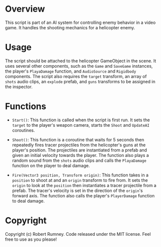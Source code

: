 # Overview
This script is part of an AI system for controlling enemy behavior in a video game. It handles the shooting mechanics for a helicopter enemy.

# Usage
The script should be attached to the helicopter GameObject in the scene. It uses several other components, such as the `Game` and `SaveGame` instances, the player's `PlayaDamage` function, and `AudioSource` and `Rigidbody` components. The script also requires the `target` transform, an array of `shots` audio clips, an `explode` prefab, and `guns` transforms to be assigned in the inspector.

# Functions
- `Start()`: This function is called when the script is first run. It sets the `target` to the player's weapon camera, starts the `Shoot` and `UpdateAI` coroutines.

- `Shoot()`: This function is a coroutine that waits for 5 seconds then repeatedly fires tracer projectiles from the helicopter's guns at the player's position. The projectiles are instantiated from a prefab and given an initial velocity towards the player. The function also plays a random sound from the `shots` audio clips and calls the `PlayaDamage` function on the player to deal damage.

- `Fire(Vector3 position, Transform origin)`: This function takes in a `position` to shoot at and an `origin` transform to fire from. It sets the `origin` to look at the `position` then instantiates a tracer projectile from a prefab. The tracer's velocity is set in the direction of the `origin`'s forward axis. The function also calls the player's `PlayerDamage` function to deal damage.

# Copyright
Copyright (c) Robert Rumney. Code released under the MIT license. Feel free to use as you please!
